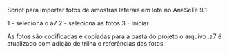 Script para importar fotos de amostras laterais em lote no AnaSeTe 9.1

1 - seleciona o a7
2 - seleciona as fotos
3 - Iniciar

As fotos são codificadas e copiadas para a pasta do projeto
o arquivo .a7 é atualizado com adição de trilha e referências das fotos
